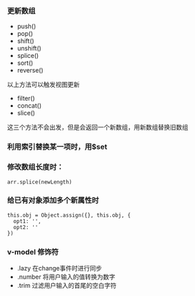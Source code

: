 
### 更新数组

* push()
* pop()
* shift()
* unshift()
* splice()
* sort()
* reverse()

以上方法可以触发视图更新

* filter()
* concat()
* slice()

这三个方法不会出发，但是会返回一个新数组，用新数组替换旧数组


### 利用索引替换某一项时，用$set

### 修改数组长度时： 

```
arr.splice(newLength)
```

### 给已有对象添加多个新属性时

```
this.obj = Object.assign({}, this.obj, {
  opt1: '',
  opt2: ''
})
```

### v-model 修饰符

* .lazy 在change事件时进行同步
* .number 将用户输入的值转换为数字
* .trim 过滤用户输入的首尾的空白字符



























